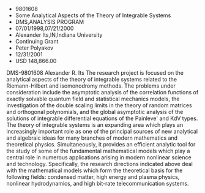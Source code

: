 
* 9801608
* Some Analytical Aspects of the Theory of Integrable Systems
* DMS,ANALYSIS PROGRAM
* 07/01/1998,07/21/2000
* Alexander Its,IN,Indiana University
* Continuing Grant
* Peter Polyakov
* 12/31/2001
* USD 148,866.00

DMS-9801608 Alexander R. Its The research project is focused on the analytical
aspects of the theory of integrable systems related to the Riemann-Hilbert and
isomonodromy methods. The problems under consideration include the asymptotic
analysis of the correlation functions of exactly solvable quantum field and
statistical mechanics models, the investigation of the double scaling limits in
the theory of random matrices and orthogonal polynomials, and the global
asymptotic analysis of the solutions of integrable differential equations of the
Painleve' and KdV types. The theory of integrable systems is an expanding area
which plays an increasingly important role as one of the principal sources of
new analytical and algebraic ideas for many branches of modern mathematics and
theoretical physics. Simultaneously, it provides an efficient analytic tool for
the study of some of the fundamental mathematical models which play a central
role in numerous applications arising in modern nonlinear science and
technology. Specifically, the research directions indicated above deal with the
mathematical models which form the theoretical basis for the following fields:
condensed matter, high energy and plasma physics, nonlinear hydrodynamics, and
high bit-rate telecommunication systems.
